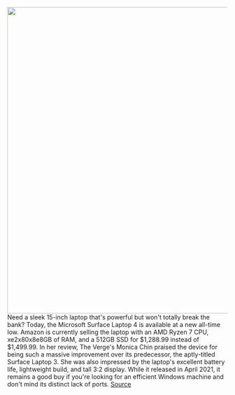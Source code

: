 <img src='https://cdn.vox-cdn.com/thumbor/K80IY57kklw5DaLqgtEw43tCobI=/0x0:6500x4000/1200x800/filters:focal(2730x1480:3770x2520)/cdn.vox-cdn.com/uploads/chorus_image/image/70466459/Surface_Laptop_4_Family.0.jpg' width='700px' /><br/>
Need a sleek 15-inch laptop that's powerful but won't totally break the bank? Today, the Microsoft Surface Laptop 4 is available at a new all-time low. Amazon is currently selling the laptop with an AMD Ryzen 7 CPU, xe2x80x8e8GB of RAM, and a 512GB SSD for $1,288.99 instead of $1,499.99. In her review, The Verge's Monica Chin praised the device for being such a massive improvement over its predecessor, the aptly-titled Surface Laptop 3. She was also impressed by the laptop's excellent battery life, lightweight build, and tall 3:2 display. While it released in April 2021, it remains a good buy if you're looking for an efficient Windows machine and don't mind its distinct lack of ports.
<a href='https://www.theverge.com/good-deals/2022/2/3/22914248/samsung-frame-tv-microsoft-surface-laptop-4-apple-ipad-pro-air-playstation-deal-sale'> Source <a/>